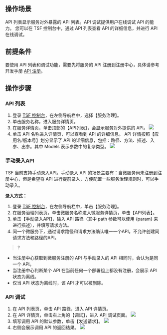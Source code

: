## 操作场景
API 列表显示服务对外暴露的 API 列表。API 调试提供用户在线调试 API 的能力。
您可以在 TSF 控制台中，通过 API 列表查看 API 的详细信息，并进行 API 在线调试。

## 前提条件
要使用 API 列表和调试功能，需要先将服务的 API 注册到注册中心，具体请参考开发手册 [API 注册](https://cloud.tencent.com/document/product/649/30604)。

## 操作步骤
### API 列表
1. 登录 [TSF 控制台](https://console.cloud.tencent.com/tsf)，在左侧导航栏中，选择【服务治理】。
2. 单击服务名称，进入服务详情页。
3. 在服务详情页，单击顶部的【API列表】，会显示服务对外提供的 API。
	![](https://main.qcloudimg.com/raw/79686eece8f40b048c241c8222a1b0b5.png)
4. 单击 API 名称进入详情页，可以查看到 API 的详细信息。
  API 详情按照【应用名/版本号】划分显示了 API 的详细信息，包括：路径、方法、描述、入参、出参。其中 Models 表示参数中的复杂类型。
  ![](https://main.qcloudimg.com/raw/a3c7492e80d624202a0d20d7ba6f1207.jpg)


### 手动录入API
TSF 当前支持手动录入API。手动录入 API 的场景主要有：当微服务尚未注册到注册中心，但是希望将 API 进行提前录入，方便配置一些服务治理规则时，可以手动录入。

**录入方式：**
1.  登录 [TSF 控制台](https://console.cloud.tencent.com/tsf)，在左侧导航栏中，单击【服务治理】。
2.  在服务治理列表页，单击微服务名称进入微服务详情页，单击【API列表】。
2. 单击【手动录入API】，输入 API 路径（其中 path 参数可以使用 {param} 来进行描述），并填写请求方法。
3. 同一个微服务下，通过请求路径和请求方法确认唯一一个API。不允许创建同请求方法和路径的API。

>?
- 当注册中心获取到微服务注册的 API 与手动录入的 API 相同时，会认为是同一个 API。
- 当注册中心判断某个 API 在当前任何一个部署组上都没有注册，会展示 API 状态为离线。
- 仅当 API 状态为离线时，该 API 才可以被删除。





### API 调试
1. 在 API 列表页，单击 API 路径，进入 API 详情页。
2. 在 API 详情页，单击右上角的【调试】，进入 API 调试页面。
	![](https://main.qcloudimg.com/raw/fb834f7f00ad8d1a7b30150c3d395513.png)
3. 填写调用 API 的默认参数，单击【发送请求】。
	![](https://main.qcloudimg.com/raw/4982370916dd143bdb57e7ea2d984abe.png)
4. 右侧会展示调用 API 的返回结果。
	![](https://main.qcloudimg.com/raw/b8746e14de991b756e275af9be771b80.png)

